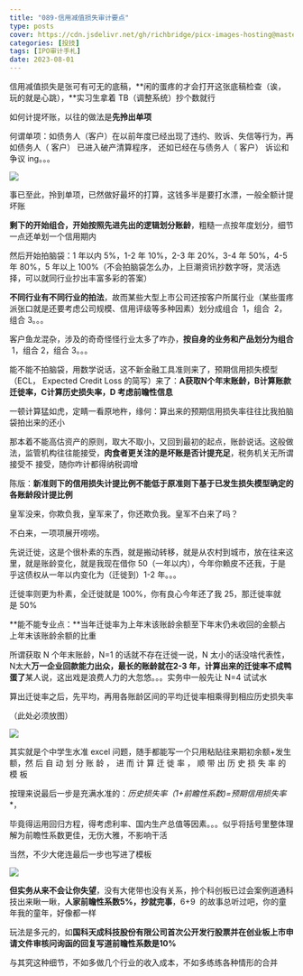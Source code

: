 ```yaml
---
title: "089-信用减值损失审计要点"
type: posts
cover: https://cdn.jsdelivr.net/gh/richbridge/picx-images-hosting@master/thumbnail/投技.jpg
categories: [投技]
tags: [IPO审计手札]
date: 2023-08-01
---
```

信用减值损失是张可有可无的底稿，**闲的蛋疼的才会打开这张底稿检查（诶，玩的就是心跳），**实习生拿着 TB（调整系统）抄个数就行

如何计提坏账，以往的做法是**先拎出单项**

何谓单项：如债务人（客户）在以前年度已经出现了违约、败诉、失信等行为，再如债务人（ 客户） 已进入破产清算程序， 还如已经在与债务人（ 客户） 诉讼和争议 ing。。。

![](https://img.richfan.site/ibank/IPO审计札记/089-信用减值损失审计要点_1.webp)

事已至此，拎到单项，已然做好最坏的打算，这钱多半是要打水漂，一般全额计提坏账

**剩下的开始组合，开始按照先进先出的逻辑划分账龄**，粗糙一点按年度划分，细节一点还单划一个信用期内

然后开始拍脑袋：1 年以内 5%，1-2 年 10%，2-3 年 20%，3-4 年 50%，4-5 年 80%，5 年以上 100%（不会拍脑袋怎么办，上巨潮资讯抄数字呀，灵活选择，可以就同行业抄出丰富多彩的答案）

**不同行业有不同行业的拍法**，故而某些大型上市公司还按客户所属行业（某些蛋疼派张口就是还要考虑公司规模、信用评级等多种因素）划分成组合  1，组合  2，组合 3。。。

客户鱼龙混杂，涉及的奇奇怪怪行业太多了咋办，**按自身的业务和产品划分为组合**  1，组合 2，组合 3。。。

能不能不拍脑袋，用数学说话，这不新金融工具准则来了，预期信用损失模型（ECL， Expected Credit Loss 的简写）来了：**A获取N个年末账龄，B计算账款迁徙率，C计算历史损失率，D 考虑前瞻性信息**

  

一顿计算猛如虎，定睛一看原地杵，缘何：算出来的预期信用损失率往往比我拍脑袋拍出来的还小

那本着不能高估资产的原则，取大不取小，又回到最初的起点，账龄说话。这般做法，监管机构往往能接受，**肉食者更关注的是坏账是否计提充足**，税务机关无所谓接受不 接受，随你咋计都得纳税调增

陈版：**新准则下的信用损失计提比例不能低于原准则下基于已发生损失模型确定的各账龄段计提比例**

皇军没来，你欺负我，皇军来了，你还欺负我。皇军不白来了吗？

不白来，一项项展开唠唠。

先说迁徙，这是个很朴素的东西，就是搬动转移，就是从农村到城市，放在往来这里，就是账龄变化，就是我现在借你 50（一年以内），今年你赖皮不还我，于是乎这债权从一年以内变化为（迁徙到）1-2 年。。。

迁徙率则更为朴素，全迁徙就是 100%，你有良心今年还了我 25，那迁徙率就是 50%

  

**能不能专业点：**当年迁徙率为上年末该账龄余额至下年末仍未收回的金额占上年末该账龄余额的比重

所谓获取 N 个年末账龄，N=1 的话就不存在迁徙一说，N 太小的话没啥代表性，N太大**万一企业回款能力出众，最长的账龄就在2-3 年，计算出来的迁徙率不成鸭蛋了**某人说，这出戏是浪费人力的大忽悠。。。实务中一般先让 N=4 试试水

算出迁徙率之后，先平均，再用各账龄区间的平均迁徙率相乘得到相应历史损失率

（此处必须放图）

![](https://img.richfan.site/ibank/IPO审计札记/089-信用减值损失审计要点_2.webp)

其实就是个中学生水准 excel 问题，随手都能写一个只用粘贴往来期初余额+发生额，然 后 自 动 划 分 账 龄 ， 进 而 计 算 迁 徙 率 ， 顺 带 出 历 史 损 失 率 的 模 板

按理来说最后一步是充满水准的：**历史损失率*（1+前瞻性系数)=预期信用损失率**，

毕竟得运用回归方程，得考虑利率、国内生产总值等因素。。。似乎将括号里整体理解为前瞻性系数更佳，无伤大雅，不影响干活

当然，不少大佬连最后一步也写进了模板

![](https://img.richfan.site/ibank/IPO审计札记/089-信用减值损失审计要点_3.webp)

**但实务从来不会让你失望**，没有大佬带也没有关系，拎个科创板已过会案例道通科技出来瞅一瞅，**人家前瞻性系数5%，抄就完事**，6+9  的故事总听过吧，你的童年我的童年，好像都一样

玩法是多元的，如**国科天成科技股份有限公司首次公开发行股票并在创业板上市申请文件审核问询函的回复写道前瞻性系数是10%**

与其究这种细节，不如多做几个行业的收入成本，不如多练练各种情形的合并